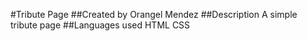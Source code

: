 #Tribute Page
##Created by Orangel Mendez
##Description
A simple tribute page 
##Languages used
HTML CSS
